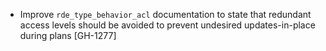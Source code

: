 * Improve `rde_type_behavior_acl` documentation to state that redundant access levels should be avoided to 
  prevent undesired updates-in-place during plans [GH-1277]